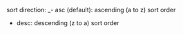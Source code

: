 sort direction:
_- asc (default): ascending (a to z) sort order
- desc: descending (z to a) sort order